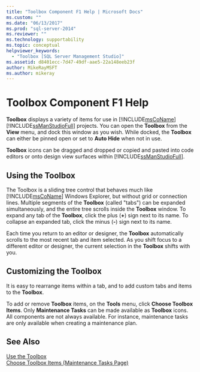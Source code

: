```yaml
---
title: "Toolbox Component F1 Help | Microsoft Docs"
ms.custom: ""
ms.date: "06/13/2017"
ms.prod: "sql-server-2014"
ms.reviewer: ""
ms.technology: supportability
ms.topic: conceptual
helpviewer_keywords: 
  - "Toolbox [SQL Server Management Studio]"
ms.assetid: d8401ecc-7d47-49df-aae5-22a148eeb23f
author: MikeRayMSFT
ms.author: mikeray
---
```

# Toolbox Component F1 Help

**Toolbox** displays a variety of items for use in [!INCLUDE[msCoName](../../includes/msconame-md.md)] [!INCLUDE[ssManStudioFull](../../includes/ssmanstudiofull-md.md)] projects. You can open the **Toolbox** from the **View** menu, and dock this window as you wish. While docked, the **Toolbox** can either be pinned open or set to **Auto Hide** when not in use.  
  
**Toolbox** icons can be dragged and dropped or copied and pasted into code editors or onto design view surfaces within [!INCLUDE[ssManStudioFull](../../includes/ssmanstudiofull-md.md)].  
  
## Using the Toolbox  
 The Toolbox is a sliding tree control that behaves much like [!INCLUDE[msCoName](../../includes/msconame-md.md)] Windows Explorer, but without grid or connection lines. Multiple segments of the **Toolbox** (called "tabs") can be expanded simultaneously, and the entire tree scrolls inside the **Toolbox** window. To expand any tab of the **Toolbox**, click the plus (**+**) sign next to its name. To collapse an expanded tab, click the minus (**-**) sign next to its name.  
  
 Each time you return to an editor or designer, the **Toolbox** automatically scrolls to the most recent tab and item selected. As you shift focus to a different editor or designer, the current selection in the **Toolbox** shifts with you.  
  
## Customizing the Toolbox  
 It is easy to rearrange items within a tab, and to add custom tabs and items to the **Toolbox**.  
  
 To add or remove **Toolbox** items, on the **Tools** menu, click **Choose Toolbox Items**. Only **Maintenance Tasks** can be made available as **Toolbox** icons. All components are not always available. For instance, maintenance tasks are only available when creating a maintenance plan.  
  
## See Also  
 [Use the Toolbox](../../ssms/use-the-toolbox.md)   
 [Choose Toolbox Items &#40;Maintenance Tasks Page&#41;](../../ssms/menu-help/choose-toolbox-items-maintenance-tasks-page.md)  

